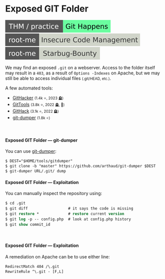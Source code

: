 # Exposed GIT Folder

[![githappens](../../../../../_badges/thm-p/githappens.svg)](https://tryhackme.com/room/githappens)
[![insecure_code_management](../../../../../_badges/rootme/web_server/insecure_code_management.svg)](https://www.root-me.org/en/Challenges/Web-Server/Insecure-Code-Management)
[![starbug_bounty](../../../../../_badges/rootme/realist/starbug_bounty.svg)](https://www.root-me.org/en/Challenges/Realist/Starbug-Bounty)

<div class="row row-cols-lg-2"><div>

We may find an exposed `.git` on a webserver. Access to the folder itself may result in a `403`, as a result of `Options -Indexes` on Apache, but we may still be able to access individual files <small>(.git/HEAD, etc.)</small>.

A few automated tools:

* [GitHacker](https://github.com/WangYihang/GitHacker) <small>(1.4k ⭐, 2023 🪦)</small>
* [GitTools](https://github.com/internetwache/GitTools)  <small>(3.8k ⭐, 2022 🪦, 👻)</small>
* [GitHack](https://github.com/lijiejie/GitHack)  <small>(3.1k ⭐, 2022 🪦)</small>
* [git-dumper](https://github.com/arthaud/git-dumper/tree/master) <small>(1.8k ⭐)</small>

<br>

#### Exposed GIT Folder — git-dumper

You can use [git-dumper](https://github.com/arthaud/git-dumper/tree/master):

```shell!
$ DEST="$HOME/tools/gitdumper"
$ git clone -b "master" https://github.com/arthaud/git-dumper $DEST
$ git-dumper URL/.git/ dump
```
</div><div>

#### Exposed GIT Folder — Exploitation

You can manually inspect the repository using:

```ps
$ cd .git
$ git diff                  # it says the code is missing
$ git restore *             # restore current version
$ git log -p -- config.php  # look at config.php history
$ git show commit_id
```

<br>

#### Exposed GIT Folder — Exploitation

A remediation on Apache can be to use either line:

```apacheconf!
RedirectMatch 404 /\.git
RewriteRule ^\.git - [F,L]
```
</div></div>